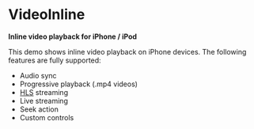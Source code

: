 # VideoInline
**Inline video playback for iPhone / iPod**

This demo shows inline video playback on iPhone devices. The following features are fully supported:
* Audio sync
* Progressive playback (.mp4 videos)
* [HLS](https://developer.apple.com/streaming/) streaming
* Live streaming
* Seek action
* Custom controls
